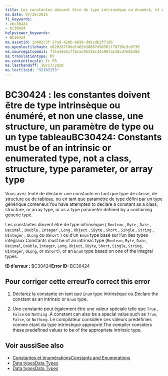 ```yaml
---
title: Les constantes doivent être de type intrinsèque ou énuméré, et non de type classe, structure, paramètre de type ou tableau
ms.date: 07/20/2015
f1_keywords:
- vbc30424
- bc30424
helpviewer_keywords:
- BC30424
ms.assetid: 2d402c2f-27ad-428b-b699-d45cd62f7196
ms.openlocfilehash: e820287f0ddf462b30867d90501f7d730c9c6739
ms.sourcegitcommit: ff5a4eb5cffbcac9521bc44a907a118cd7e8638d
ms.translationtype: MT
ms.contentlocale: fr-FR
ms.lasthandoff: 10/17/2020
ms.locfileid: "92163153"
---
```

# <a name="bc30424-constants-must-be-of-an-intrinsic-or-enumerated-type-not-a-class-structure-type-parameter-or-array-type"></a><span data-ttu-id="18eaf-102">BC30424 : les constantes doivent être de type intrinsèque ou énuméré, et non une classe, une structure, un paramètre de type ou un type tableau</span><span class="sxs-lookup"><span data-stu-id="18eaf-102">BC30424: Constants must be of an intrinsic or enumerated type, not a class, structure, type parameter, or array type</span></span>

<span data-ttu-id="18eaf-103">Vous avez tenté de déclarer une constante en tant que type de classe, de structure ou de tableau, ou en tant que paramètre de type défini par un type générique conteneur.</span><span class="sxs-lookup"><span data-stu-id="18eaf-103">You have attempted to declare a constant as a class, structure, or array type, or as a type parameter defined by a containing generic type.</span></span>

 <span data-ttu-id="18eaf-104">Les constantes doivent être de type intrinsèque ( `Boolean` , `Byte` , `Date` , `Decimal` , `Double` , `Integer` , `Long` , `Object` , `SByte` , `Short` , `Single` , `String` , `UInteger` , `ULong` ou `UShort` ) ou d’un `Enum` type basé sur l’un des types intégraux.</span><span class="sxs-lookup"><span data-stu-id="18eaf-104">Constants must be of an intrinsic type (`Boolean`, `Byte`, `Date`, `Decimal`, `Double`, `Integer`, `Long`, `Object`, `SByte`, `Short`, `Single`, `String`, `UInteger`, `ULong`, or `UShort`), or an `Enum` type based on one of the integral types.</span></span>

 <span data-ttu-id="18eaf-105">**ID d’erreur :** BC30424</span><span class="sxs-lookup"><span data-stu-id="18eaf-105">**Error ID:** BC30424</span></span>

## <a name="to-correct-this-error"></a><span data-ttu-id="18eaf-106">Pour corriger cette erreur</span><span class="sxs-lookup"><span data-stu-id="18eaf-106">To correct this error</span></span>

1. <span data-ttu-id="18eaf-107">Déclarez la constante en tant que `Enum` type intrinsèque ou.</span><span class="sxs-lookup"><span data-stu-id="18eaf-107">Declare the constant as an intrinsic or `Enum` type.</span></span>

2. <span data-ttu-id="18eaf-108">Une constante peut également être une valeur spéciale telle que `True` , `False` ou `Nothing` .</span><span class="sxs-lookup"><span data-stu-id="18eaf-108">A constant can also be a special value such as `True`, `False`, or `Nothing`.</span></span> <span data-ttu-id="18eaf-109">Le compilateur considère ces valeurs prédéfinies comme étant du type intrinsèque approprié.</span><span class="sxs-lookup"><span data-stu-id="18eaf-109">The compiler considers these predefined values to be of the appropriate intrinsic type.</span></span>

## <a name="see-also"></a><span data-ttu-id="18eaf-110">Voir aussi</span><span class="sxs-lookup"><span data-stu-id="18eaf-110">See also</span></span>

- [<span data-ttu-id="18eaf-111">Constantes et énumérations</span><span class="sxs-lookup"><span data-stu-id="18eaf-111">Constants and Enumerations</span></span>](../constants-and-enumerations.md)
- [<span data-ttu-id="18eaf-112">Data types</span><span class="sxs-lookup"><span data-stu-id="18eaf-112">Data Types</span></span>](../../programming-guide/language-features/data-types/index.md)
- [<span data-ttu-id="18eaf-113">Data types</span><span class="sxs-lookup"><span data-stu-id="18eaf-113">Data Types</span></span>](../data-types/index.md)
